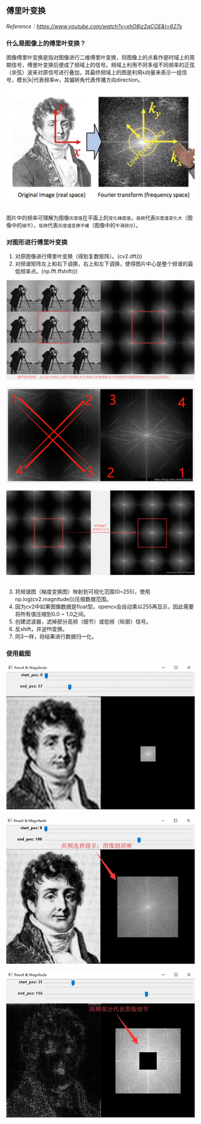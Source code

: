 ## 傅里叶变换
*Reference：https://www.youtube.com/watch?v=xhO8iz2qCOE&t=627s*

### 什么是图像上的傅里叶变换？
图像傅里叶变换是指对图像进行二维傅里叶变换，将图像上的点看作是时域上的周期信号，傅里叶变换后便成了频域上的信号。频域上利用不同多组不同频率的正弦（余弦）波来对原信号进行叠加，其最终频域上的图是利用`k`向量来表示一组信号，模长|k|代表频率w，其偏转角代表传播方向direction。<br>

<div align=center><img src="assets/k.jpg"></div><br>

图片中的频率可理解为图像`灰度值`在平面上的`变化梯度值`，`高频`代表`灰度值变化大`（图像中的`细节`），`低频`代表`灰度值变换平缓`（图像中的`平滑部分`）。

### 对图形进行傅里叶变换
1. 对原图像进行傅里叶变换（得到复数矩阵）。(cv2.dft())
2. 对频谱矩阵左上和右下调换，右上和左下调换，使得图片中心是整个频谱的最低频率点。(np.fft.ffshift())

<div align=center><img src="assets/2.png"></div><br>
<div align=center><img src="assets/3.png"></div><br>
<div align=center><img src="assets/4.png"></div><br>

3. 将频谱图（梯度变换图）映射到可视化范围(0~255)，使用np.log(cv2.magnitude())压缩数据范围。
3. 因为cv2中如果图像数据是float型，opencv会自动乘以255再显示，因此需要将所有值压缩到0.0 ~ 1.0之间。
4. 创建滤波器，滤掉部分高频（细节）或低频（轮廓）信号。
5. 反shift，并逆fft变换。
6. 同3一样，将结果进行数据归一化。

### 使用截图
<div align=center><img src="assets/ex1.jpg"></div><br>
<div align=center><img src="assets/ex2.jpg"></div><br>
<div align=center><img src="assets/ex3.jpg"></div><br>